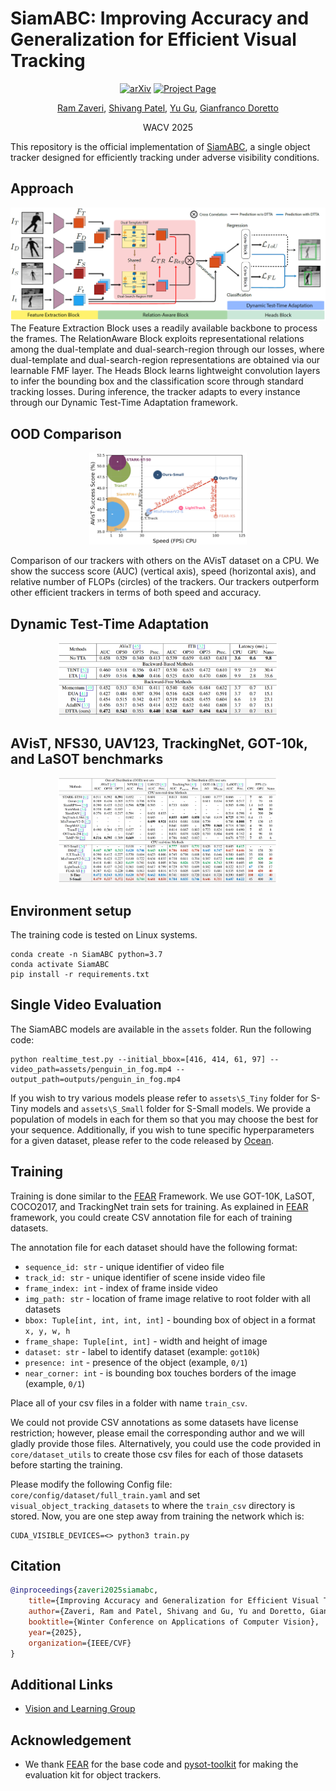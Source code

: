 # SiamABC: Improving Accuracy and Generalization for Efficient Visual Tracking
<div align="center">

[![arXiv](https://img.shields.io/badge/arXiv-2411.00683-red)](https://arxiv.org/pdf/2411.18855)
[![Project Page](https://img.shields.io/badge/Project-Website-green)](https://wvuvl.github.io/SiamABC/)

[Ram Zaveri](https://ramzaveri.com/),
[Shivang Patel](https://www.shivangapatel.com/),
[Yu Gu](https://directory.statler.wvu.edu/faculty-staff-directory/yu-gu),
[Gianfranco Doretto](https://vision.csee.wvu.edu/people/gianfranco-doretto/)

WACV 2025
</div>

This repository is the official implementation of [SiamABC](https://arxiv.org/pdf/2411.18855), a single object tracker designed for efficiently tracking under adverse visibility conditions.


<!-- ## Todo (In Progress)

- [x] Commit the base version 
- [ ] Commit dynamic update module
- [x] Commit dynamic test-time adaptation module  
- [ ] Commit hyperparameter for tracking window for each dataset -->


## Approach

![](docs/static/images/approach.png)
The Feature Extraction Block uses a readily available backbone to process the frames. The RelationAware Block exploits representational relations among the dual-template and dual-search-region through our losses, where dual-template and dual-search-region representations are obtained via our learnable FMF layer. The Heads Block learns lightweight convolution layers to infer the bounding box and the classification score through standard tracking losses. During inference, the tracker adapts to every instance through our Dynamic Test-Time Adaptation framework.

## OOD Comparison
<p align="center">
  <img src="docs/static/images/fig_quant.png" alt="method" style="max-width: 50%;">
</p>

Comparison of our trackers with others on the AVisT dataset on a CPU. We show the success score (AUC) (vertical axis), speed (horizontal axis), and relative number of FLOPs (circles) of the trackers. Our trackers outperform other efficient trackers in terms of both speed and accuracy.

## Dynamic Test-Time Adaptation
<p align="center">
  <img src="docs/static/images/table_4.png" alt="method" style="max-width: 70%;">
</p>

## AVisT, NFS30, UAV123, TrackingNet, GOT-10k, and LaSOT benchmarks
<p align="center">
  <img src="docs/static/images/table_2.png" alt="method" style="max-width: 70%;">
</p>


## Environment setup
The training code is tested on Linux systems.
```shell
conda create -n SiamABC python=3.7
conda activate SiamABC
pip install -r requirements.txt
```

## Single Video Evaluation

The SiamABC models are available in the `assets` folder.  Run the following code:
```shell
python realtime_test.py --initial_bbox=[416, 414, 61, 97] --video_path=assets/penguin_in_fog.mp4 --output_path=outputs/penguin_in_fog.mp4
```
If you wish to try various models please refer to `assets\S_Tiny` folder for S-Tiny models and `assets\S_Small` folder for S-Small models. We provide a population of models in each for them so that you may choose the best for your sequence. Additionally, if you wish to tune specific hyperparameters for a given dataset, please refer to the code released by [Ocean](https://github.com/researchmm/TracKit/blob/master/tracking/tune_tpe.py).

## Training
Training is done similar to the [FEAR](https://github.com/PinataFarms/FEARTracker) Framework. We use GOT-10K, LaSOT, COCO2017, and TrackingNet train sets for training. As explained in [FEAR](https://github.com/PinataFarms/FEARTracker) framework,
you could create CSV annotation file for each of training datasets.

The annotation file for each dataset should have the following format:
- `sequence_id: str` - unique identifier of video file
- `track_id: str` - unique identifier of scene inside video file
- `frame_index: int` - index of frame inside video
- `img_path: str` - location of frame image relative to root folder with all datasets
- `bbox: Tuple[int, int, int, int]` - bounding box of object in a format `x, y, w, h`
- `frame_shape: Tuple[int, int]` - width and height of image
- `dataset: str` - label to identify dataset (example: `got10k`)
- `presence: int` - presence of the object (example, `0/1`)
- `near_corner: int` - is bounding box touches borders of the image (example, `0/1`)

Place all of your csv files in a folder with  name `train_csv`.

We could not provide CSV annotations as some datasets have license restriction; however, please email the corresponding author and we will gladly provide those files. Alternatively, you could use the code provided in `core/dataset_utils` to create those csv files for each of those datasets before starting the training. 

Please modify the following Config file: `core/config/dataset/full_train.yaml` and set `visual_object_tracking_datasets` to where the `train_csv` directory is stored. Now, you are one step away from training the network which is:
```shell 
CUDA_VISIBLE_DEVICES=<> python3 train.py
```

## Citation

```bibtex
@inproceedings{zaveri2025siamabc,
    title={Improving Accuracy and Generalization for Efficient Visual Tracking},
    author={Zaveri, Ram and Patel, Shivang and Gu, Yu and Doretto, Gianfranco},
    booktitle={Winter Conference on Applications of Computer Vision},
    year={2025},
    organization={IEEE/CVF}
}
```

## Additional Links
* [Vision and Learning Group ](https://vision.csee.wvu.edu/)

## Acknowledgement
* We thank  [FEAR](https://github.com/PinataFarms/FEARTracker) for the base code and  [pysot-toolkit](https://github.com/StrangerZhang/pysot-toolkit) for making the evaluation kit for object trackers.